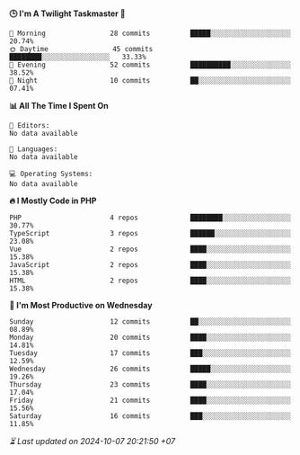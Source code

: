 <!--START_SECTION:readme-stats-->
**🕒 I'm A Twilight Taskmaster 🌆**

```text
🌅 Morning                28 commits          █████░░░░░░░░░░░░░░░░░░░░   20.74%
🌞 Daytime                45 commits          ████████░░░░░░░░░░░░░░░░░   33.33%
🌆 Evening                52 commits          ██████████░░░░░░░░░░░░░░░   38.52%
🌙 Night                  10 commits          ██░░░░░░░░░░░░░░░░░░░░░░░   07.41%
```

**📊 All The Time I Spent On**

```text
📝 Editors:
No data available

💬 Languages:
No data available

💻 Operating Systems:
No data available
```

**🔥 I Mostly Code in PHP**

```text
PHP                      4 repos             ████████░░░░░░░░░░░░░░░░░   30.77%
TypeScript               3 repos             ██████░░░░░░░░░░░░░░░░░░░   23.08%
Vue                      2 repos             ████░░░░░░░░░░░░░░░░░░░░░   15.38%
JavaScript               2 repos             ████░░░░░░░░░░░░░░░░░░░░░   15.38%
HTML                     2 repos             ████░░░░░░░░░░░░░░░░░░░░░   15.38%
```

**📅 I'm Most Productive on Wednesday**

```text
Sunday                   12 commits          ██░░░░░░░░░░░░░░░░░░░░░░░   08.89%
Monday                   20 commits          ████░░░░░░░░░░░░░░░░░░░░░   14.81%
Tuesday                  17 commits          ███░░░░░░░░░░░░░░░░░░░░░░   12.59%
Wednesday                26 commits          █████░░░░░░░░░░░░░░░░░░░░   19.26%
Thursday                 23 commits          ████░░░░░░░░░░░░░░░░░░░░░   17.04%
Friday                   21 commits          ████░░░░░░░░░░░░░░░░░░░░░   15.56%
Saturday                 16 commits          ███░░░░░░░░░░░░░░░░░░░░░░   11.85%
```



*⏳ Last updated on 2024-10-07 20:21:50 +07*
<!--END_SECTION:readme-stats-->